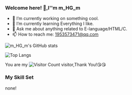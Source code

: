 ### Welcome here! 👋,I''m m_HG_m
<!---
  _____                                    _
 |  __ \                                  | |
 | |  | | _____   _______      _____  _ __| | __
 | |  | |/ _ \ \ / / __\ \ /\ / / _ \| '__| |/ /
 | |__| |  __/\ V /\__ \\ V  V / (_) | |  |   <
 |_____/ \___| \_/ |___/ \_/\_/ \___/|_|  |_|\_\
    powered by gxnu202310402025 devs-HG HG245*
-->

- 🔭 I’m currently working on something cool.
- 🌱 I’m currently learning Everything I like.
- 💬 Ask me about anything related to E-language/HTML/C.
- 📫 How to reach me: 1953573471@qq.com

![m_HG_m's GitHub stats](https://github-readme-stats.vercel.app/api?username=HG-dev17&show_icons=true&theme=radical)

![Top Langs](https://github-readme-stats.vercel.app/api/top-langs/?username=HG-dev17&layout=compact&theme=tokyonight)

You are my ![Visitor Count](https://profile-counter.glitch.me/HG-dev17/count.svg) visitor,Thank You!:kissing_heart::kissing_heart:

### My Skill Set

none!


<!--
**HG-dev17/HG-dev17** is a ✨ _special_ ✨ repository because its `README.md` (this file) appears on your GitHub profile.

Here are some ideas to get you started:

- 🔭 I’m currently working on ...
- 🌱 I’m currently learning ...
- 👯 I’m looking to collaborate on ...
- 🤔 I’m looking for help with ...
- 💬 Ask me about ...
- 📫 How to reach me: ...
- 😄 Pronouns: ...
- ⚡ Fun fact: ...
-->
